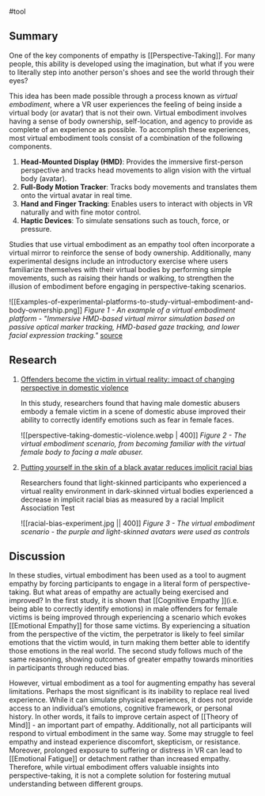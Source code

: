 #tool
## Summary

One of the key components of empathy is [[Perspective-Taking]]. For many people, this ability is developed using the imagination, but what if you were to literally step into another person's shoes and see the world through their eyes? 

This idea has been made possible through a process known as *virtual embodiment*, where a VR user experiences the feeling of being inside a virtual body (or avatar) that is not their own. Virtual embodiment involves having a sense of body ownership, self-location, and agency to provide as complete of an experience as possible. To accomplish these experiences, most virtual embodiment tools consist of a combination of the following components. 

1. **Head-Mounted Display (HMD)**: Provides the immersive first-person perspective and tracks head movements to align vision with the virtual body (avatar).
2. **Full-Body Motion Tracker**: Tracks body movements and translates them onto the virtual avatar in real time.
3. **Hand and Finger Tracking**: Enables users to interact with objects in VR naturally and with fine motor control.
4. **Haptic Devices**: To simulate sensations such as touch, force, or pressure.

Studies that use virtual embodiment as an empathy tool often incorporate a virtual mirror to reinforce the sense of body ownership. Additionally, many experimental designs include an introductory exercise where users familiarize themselves with their virtual bodies by performing simple movements, such as raising their hands or walking, to strengthen the illusion of embodiment before engaging in perspective-taking scenarios.

![[Examples-of-experimental-platforms-to-study-virtual-embodiment-and-body-ownership.png]]
*Figure 1 - An example of a virtual embodiment platform  - "Immersive HMD-based virtual mirror simulation based on passive optical marker tracking, HMD-based gaze tracking, and lower facial expression tracking."* [source](https://www.researchgate.net/figure/Examples-of-experimental-platforms-to-study-virtual-embodiment-and-body-ownership_fig3_339128557)

## Research 

1. [Offenders become the victim in virtual reality: impact of changing perspective in domestic violence](https://www.nature.com/articles/s41598-018-19987-7)

	In this study, researchers found that having male domestic abusers embody a female victim in a scene of domestic abuse improved their ability to correctly identify emotions such as fear in female faces. 

	![[perspective-taking-domestic-violence.webp | 400]]
	*Figure 2 - The virtual embodiment scenario, from becoming familiar with the virtual female body to facing a male abuser.*
	
2. [Putting yourself in the skin of a black avatar reduces implicit racial bias](https://www.sciencedirect.com/science/article/pii/S1053810013000597)

	Researchers found that light-skinned participants who experienced a virtual reality environment in dark-skinned virtual bodies experienced a decrease in implicit racial bias as measured by a racial Implicit Association Test

	![[racial-bias-experiment.jpg || 400]]
	*Figure 3 - The virtual embodiment scenario - the purple and light-skinned avatars were used as controls*

## Discussion 

In these studies, virtual embodiment has been used as a tool to augment empathy by forcing participants to engage in a literal form of perspective-taking. But what areas of empathy are actually being exercised and improved? In the first study, it is shown that [[Cognitive Empathy ]](i.e. being able to correctly identify emotions) in male offenders for female victims is being improved through experiencing a scenario which evokes [[Emotional Empathy]] for those same victims. By experiencing a situation from the perspective of the victim, the perpetrator is likely to feel similar emotions that the victim would, in turn making them better able to identify those emotions in the real world. The second study follows much of the same reasoning, showing outcomes of greater empathy towards minorities in participants through reduced bias.

However, virtual embodiment as a tool for augmenting empathy has several limitations. Perhaps the most significant is its inability to replace real lived experience. While it can simulate physical experiences, it does not provide access to an individual’s emotions, cognitive framework, or personal history. In other words, it fails to improve certain aspect of [[Theory of Mind]] - an important part of empathy. Additionally, not all participants will respond to virtual embodiment in the same way. Some may struggle to feel empathy and instead experience discomfort, skepticism, or resistance. Moreover, prolonged exposure to suffering or distress in VR can lead to [[Emotional Fatigue]] or detachment rather than increased empathy. Therefore, while virtual embodiment offers valuable insights into perspective-taking, it is not a complete solution for fostering mutual understanding between different groups.

